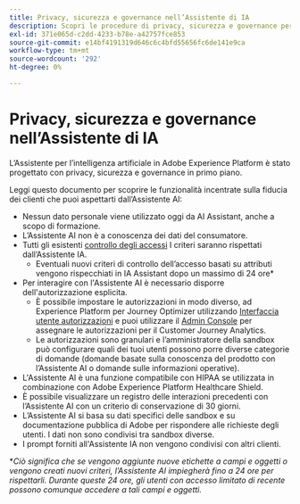 ```yaml
---
title: Privacy, sicurezza e governance nell’Assistente di IA
description: Scopri le procedure di privacy, sicurezza e governance per l’Assistente IA.
exl-id: 371e065d-c2dd-4233-b78e-a42757fce853
source-git-commit: e14bf4191319d646c6c4bfd55656fc6de141e9ca
workflow-type: tm+mt
source-wordcount: '292'
ht-degree: 0%

---
```


# Privacy, sicurezza e governance nell’Assistente di IA

L’Assistente per l’intelligenza artificiale in Adobe Experience Platform è stato progettato con privacy, sicurezza e governance in primo piano.

Leggi questo documento per scoprire le funzionalità incentrate sulla fiducia dei clienti che puoi aspettarti dall’Assistente AI:

* Nessun dato personale viene utilizzato oggi da AI Assistant, anche a scopo di formazione.
* L’Assistente AI non è a conoscenza dei dati del consumatore.
* Tutti gli esistenti [controllo degli accessi](../access-control/home.md) I criteri saranno rispettati dall’Assistente IA.
   * Eventuali nuovi criteri di controllo dell’accesso basati su attributi vengono rispecchiati in IA Assistant dopo un massimo di 24 ore*
* Per interagire con l&#39;Assistente AI è necessario disporre dell&#39;autorizzazione esplicita.
   * È possibile impostare le autorizzazioni in modo diverso, ad Experience Platform per Journey Optimizer utilizzando [Interfaccia utente autorizzazioni](../access-control/abac/ui/permissions.md) e puoi utilizzare il [Admin Console](../access-control/ui/browse.md) per assegnare le autorizzazioni per il Customer Journey Analytics.
   * Le autorizzazioni sono granulari e l’amministratore della sandbox può configurare quali dei tuoi utenti possono porre diverse categorie di domande (domande basate sulla conoscenza del prodotto con l’Assistente AI o domande sulle informazioni operative).
* L&#39;Assistente AI è una funzione compatibile con HIPAA se utilizzata in combinazione con Adobe Experience Platform Healthcare Shield.
* È possibile visualizzare un registro delle interazioni precedenti con l’Assistente AI con un criterio di conservazione di 30 giorni.
* L’Assistente AI si basa su dati specifici delle sandbox e su documentazione pubblica di Adobe per rispondere alle richieste degli utenti. I dati non sono condivisi tra sandbox diverse.
* I prompt forniti all&#39;Assistente IA non vengono condivisi con altri clienti.

**Ciò significa che se vengono aggiunte nuove etichette a campi e oggetti o vengono creati nuovi criteri, l’Assistente AI impiegherà fino a 24 ore per rispettarli. Durante queste 24 ore, gli utenti con accesso limitato di recente possono comunque accedere a tali campi e oggetti.*
